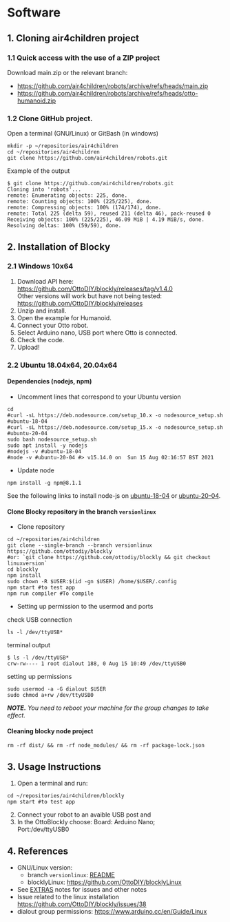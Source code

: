 # Software 

## 1. Cloning air4children project
### 1.1 Quick access with the use of a ZIP project
Download main.zip or the relevant branch:  
* https://github.com/air4children/robots/archive/refs/heads/main.zip
* https://github.com/air4children/robots/archive/refs/heads/otto-humanoid.zip

### 1.2 Clone GitHub project.
Open a terminal (GNU/Linux) or GitBash (in windows) 
```
mkdir -p ~/repositories/air4children
cd ~/repositories/air4children
git clone https://github.com/air4children/robots.git
```
Example of the output
```
$ git clone https://github.com/air4children/robots.git
Cloning into 'robots'...
remote: Enumerating objects: 225, done.
remote: Counting objects: 100% (225/225), done.
remote: Compressing objects: 100% (174/174), done.
remote: Total 225 (delta 59), reused 211 (delta 46), pack-reused 0
Receiving objects: 100% (225/225), 46.09 MiB | 4.19 MiB/s, done.
Resolving deltas: 100% (59/59), done.
```

## 2. Installation of Blocky
### 2.1 Windows 10x64
1. Download API here: https://github.com/OttoDIY/blockly/releases/tag/v1.4.0   
	Other versions will work but have not being tested: https://github.com/OttoDIY/blockly/releases   
2. Unzip and install.
3. Open the example for Humanoid.
4. Connect your Otto robot.
5. Select Arduino nano, USB port where Otto is connected.
6. Check the code.
7. Upload!


### 2.2 Ubuntu 18.04x64, 20.04x64
#### Dependencies (nodejs, npm)
* Uncomment lines that correspond to your Ubuntu version
```
cd
#curl -sL https://deb.nodesource.com/setup_10.x -o nodesource_setup.sh #ubuntu-18-04
#curl -sL https://deb.nodesource.com/setup_15.x -o nodesource_setup.sh #ubuntu-20-04
sudo bash nodesource_setup.sh
sudo apt install -y nodejs
#nodejs -v #ubuntu-18-04
#node -v #ubuntu-20-04 #> v15.14.0 on  Sun 15 Aug 02:16:57 BST 2021
```
* Update node
``` 
npm install -g npm@8.1.1
```


See the following links to install node-js on [ubuntu-18-04](https://www.digitalocean.com/community/tutorials/how-to-install-node-js-on-ubuntu-18-04) or [ubuntu-20-04](https://www.digitalocean.com/community/tutorials/how-to-install-node-js-on-ubuntu-20-04).

#### Clone Blocky repository in the branch `versionlinux`
* Clone repository
```
cd ~/repositories/air4children
git clone --single-branch --branch versionlinux https://github.com/ottodiy/blockly
#or: `git clone https://github.com/ottodiy/blockly && git checkout linuxversion`
cd blockly
npm install
sudo chown -R $USER:$(id -gn $USER) /home/$USER/.config
npm start #to test app
npm run compiler #To compile
```
* Setting up permission to the usermod and ports

check USB connection
``` 
ls -l /dev/ttyUSB*
```
terminal output   
```
$ ls -l /dev/ttyUSB*
crw-rw---- 1 root dialout 188, 0 Aug 15 10:49 /dev/ttyUSB0
```

setting up permissions    
``` 
sudo usermod -a -G dialout $USER
sudo chmod a+rw /dev/ttyUSB0
```

_**NOTE.** You need to reboot your machine for the group changes to take effect._

#### Cleaning blocky node project
``` 
rm -rf dist/ && rm -rf node_modules/ && rm -rf package-lock.json
```


## 3. Usage Instructions
1. Open a terminal and run: 
```
cd ~/repositories/air4children/blockly
npm start #to test app
 ```
2. Connect your robot to an avaible USB post and 
3. In the OttoBlockly choose: 
	Board: Arduino Nano;    
	Port:/dev/ttyUSB0   


## 4. References
* GNU/Linux version: 
   * branch `versionlinux`: [README](https://github.com/mxochicale/blockly/tree/versionlinux#otto-blockly-for-gnulinux-os) 
   * blocklyLinux: https://github.com/OttoDIY/blocklyLinux   
* See [EXTRAS](EXTRAS.md) notes for issues and other notes  
* Issue related to the linux installation https://github.com/OttoDIY/blockly/issues/38 
* dialout group permissions: https://www.arduino.cc/en/Guide/Linux  
